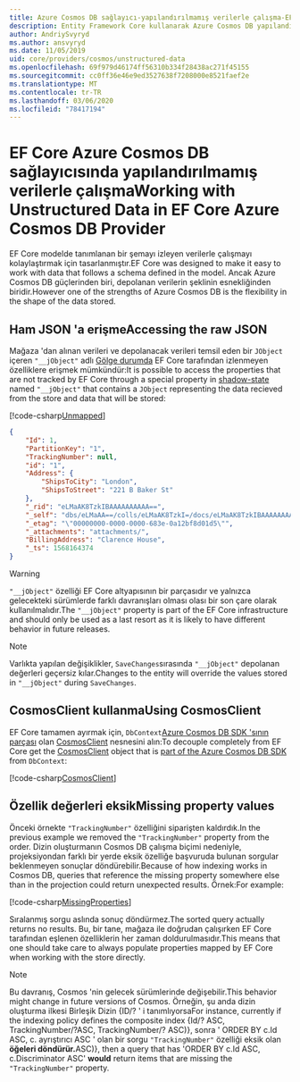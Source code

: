 ```yaml
---
title: Azure Cosmos DB sağlayıcı-yapılandırılmamış verilerle çalışma-EF Core
description: Entity Framework Core kullanarak Azure Cosmos DB yapılandırılmamış verilerle çalışma
author: AndriySvyryd
ms.author: ansvyryd
ms.date: 11/05/2019
uid: core/providers/cosmos/unstructured-data
ms.openlocfilehash: 69f979d46174ff56310b334f28438ac271f45155
ms.sourcegitcommit: cc0ff36e46e9ed3527638f7208000e8521faef2e
ms.translationtype: MT
ms.contentlocale: tr-TR
ms.lasthandoff: 03/06/2020
ms.locfileid: "78417194"
---
```

# <a name="working-with-unstructured-data-in-ef-core-azure-cosmos-db-provider"></a><span data-ttu-id="2dae2-103">EF Core Azure Cosmos DB sağlayıcısında yapılandırılmamış verilerle çalışma</span><span class="sxs-lookup"><span data-stu-id="2dae2-103">Working with Unstructured Data in EF Core Azure Cosmos DB Provider</span></span>

<span data-ttu-id="2dae2-104">EF Core modelde tanımlanan bir şemayı izleyen verilerle çalışmayı kolaylaştırmak için tasarlanmıştır.</span><span class="sxs-lookup"><span data-stu-id="2dae2-104">EF Core was designed to make it easy to work with data that follows a schema defined in the model.</span></span> <span data-ttu-id="2dae2-105">Ancak Azure Cosmos DB güçlerinden biri, depolanan verilerin şeklinin esnekliğinden biridir.</span><span class="sxs-lookup"><span data-stu-id="2dae2-105">However one of the strengths of Azure Cosmos DB is the flexibility in the shape of the data stored.</span></span>

## <a name="accessing-the-raw-json"></a><span data-ttu-id="2dae2-106">Ham JSON 'a erişme</span><span class="sxs-lookup"><span data-stu-id="2dae2-106">Accessing the raw JSON</span></span>

<span data-ttu-id="2dae2-107">Mağaza 'dan alınan verileri ve depolanacak verileri temsil eden bir `JObject` içeren `"__jObject"` adlı [Gölge durumda](../../modeling/shadow-properties.md) EF Core tarafından izlenmeyen özelliklere erişmek mümkündür:</span><span class="sxs-lookup"><span data-stu-id="2dae2-107">It is possible to access the properties that are not tracked by EF Core through a special property in [shadow-state](../../modeling/shadow-properties.md) named `"__jObject"` that contains a `JObject` representing the data recieved from the store and data that will be stored:</span></span>

[!code-csharp[Unmapped](../../../../samples/core/Cosmos/UnstructuredData/Sample.cs?highlight=23,24&name=Unmapped)]

``` json
{
    "Id": 1,
    "PartitionKey": "1",
    "TrackingNumber": null,
    "id": "1",
    "Address": {
        "ShipsToCity": "London",
        "ShipsToStreet": "221 B Baker St"
    },
    "_rid": "eLMaAK8TzkIBAAAAAAAAAA==",
    "_self": "dbs/eLMaAA==/colls/eLMaAK8TzkI=/docs/eLMaAK8TzkIBAAAAAAAAAA==/",
    "_etag": "\"00000000-0000-0000-683e-0a12bf8d01d5\"",
    "_attachments": "attachments/",
    "BillingAddress": "Clarence House",
    "_ts": 1568164374
}
```

> [!WARNING]
> <span data-ttu-id="2dae2-108">`"__jObject"` özelliği EF Core altyapısının bir parçasıdır ve yalnızca gelecekteki sürümlerde farklı davranışları olması olası bir son çare olarak kullanılmalıdır.</span><span class="sxs-lookup"><span data-stu-id="2dae2-108">The `"__jObject"` property is part of the EF Core infrastructure and should only be used as a last resort as it is likely to have different behavior in future releases.</span></span>

> [!NOTE]
> <span data-ttu-id="2dae2-109">Varlıkta yapılan değişiklikler, `SaveChanges`sırasında `"__jObject"` depolanan değerleri geçersiz kılar.</span><span class="sxs-lookup"><span data-stu-id="2dae2-109">Changes to the entity will override the values stored in `"__jObject"` during `SaveChanges`.</span></span>

## <a name="using-cosmosclient"></a><span data-ttu-id="2dae2-110">CosmosClient kullanma</span><span class="sxs-lookup"><span data-stu-id="2dae2-110">Using CosmosClient</span></span>

<span data-ttu-id="2dae2-111">EF Core tamamen ayırmak için, `DbContext`[Azure Cosmos DB SDK 'sının parçası](/azure/cosmos-db/sql-api-get-started) olan [CosmosClient](/dotnet/api/Microsoft.Azure.Cosmos.CosmosClient) nesnesini alın:</span><span class="sxs-lookup"><span data-stu-id="2dae2-111">To decouple completely from EF Core get the [CosmosClient](/dotnet/api/Microsoft.Azure.Cosmos.CosmosClient) object that is [part of the Azure Cosmos DB SDK](/azure/cosmos-db/sql-api-get-started) from `DbContext`:</span></span>

[!code-csharp[CosmosClient](../../../../samples/core/Cosmos/UnstructuredData/Sample.cs?highlight=3&name=CosmosClient)]

## <a name="missing-property-values"></a><span data-ttu-id="2dae2-112">Özellik değerleri eksik</span><span class="sxs-lookup"><span data-stu-id="2dae2-112">Missing property values</span></span>

<span data-ttu-id="2dae2-113">Önceki örnekte `"TrackingNumber"` özelliğini siparişten kaldırdık.</span><span class="sxs-lookup"><span data-stu-id="2dae2-113">In the previous example we removed the `"TrackingNumber"` property from the order.</span></span> <span data-ttu-id="2dae2-114">Dizin oluşturmanın Cosmos DB çalışma biçimi nedeniyle, projeksiyondan farklı bir yerde eksik özelliğe başvuruda bulunan sorgular beklenmeyen sonuçlar döndürebilir.</span><span class="sxs-lookup"><span data-stu-id="2dae2-114">Because of how indexing works in Cosmos DB, queries that reference the missing property somewhere else than in the projection could return unexpected results.</span></span> <span data-ttu-id="2dae2-115">Örnek:</span><span class="sxs-lookup"><span data-stu-id="2dae2-115">For example:</span></span>

[!code-csharp[MissingProperties](../../../../samples/core/Cosmos/UnstructuredData/Sample.cs?name=MissingProperties)]

<span data-ttu-id="2dae2-116">Sıralanmış sorgu aslında sonuç döndürmez.</span><span class="sxs-lookup"><span data-stu-id="2dae2-116">The sorted query actually returns no results.</span></span> <span data-ttu-id="2dae2-117">Bu, bir tane, mağaza ile doğrudan çalışırken EF Core tarafından eşlenen özelliklerin her zaman doldurulmasıdır.</span><span class="sxs-lookup"><span data-stu-id="2dae2-117">This means that one should take care to always populate properties mapped by EF Core when working with the store directly.</span></span>

> [!NOTE]
> <span data-ttu-id="2dae2-118">Bu davranış, Cosmos 'nin gelecek sürümlerinde değişebilir.</span><span class="sxs-lookup"><span data-stu-id="2dae2-118">This behavior might change in future versions of Cosmos.</span></span> <span data-ttu-id="2dae2-119">Örneğin, şu anda dizin oluşturma ilkesi Birleşik Dizin {ID/? ' i tanımlıyorsa</span><span class="sxs-lookup"><span data-stu-id="2dae2-119">For instance, currently if the indexing policy defines the composite index {Id/?</span></span> <span data-ttu-id="2dae2-120">ASC, TrackingNumber/?</span><span class="sxs-lookup"><span data-stu-id="2dae2-120">ASC, TrackingNumber/?</span></span> <span data-ttu-id="2dae2-121">ASC)}, sonra ' ORDER BY c.Id ASC, c. ayrıştırıcı ASC ' olan bir sorgu `"TrackingNumber"` özelliği eksik olan __öğeleri döndürür.__</span><span class="sxs-lookup"><span data-stu-id="2dae2-121">ASC)}, then a query that has 'ORDER BY c.Id ASC, c.Discriminator ASC' __would__ return items that are missing the `"TrackingNumber"` property.</span></span>
